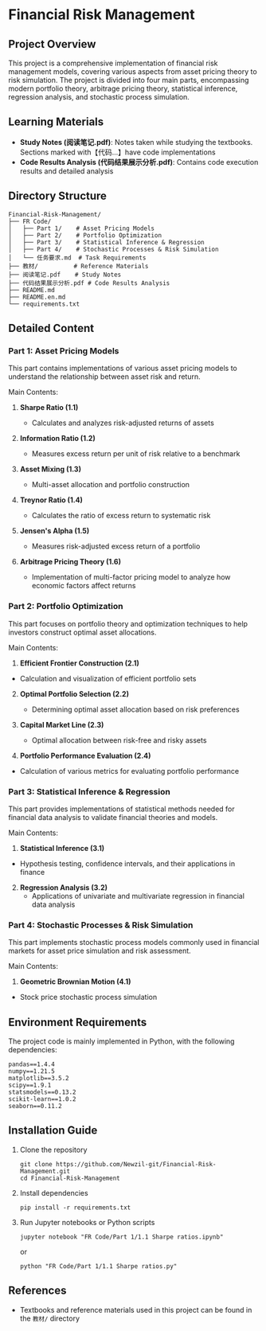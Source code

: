 # Financial Risk Management

## Project Overview

This project is a comprehensive implementation of financial risk management models, covering various aspects from asset pricing theory to risk simulation. The project is divided into four main parts, encompassing modern portfolio theory, arbitrage pricing theory, statistical inference, regression analysis, and stochastic process simulation.

## Learning Materials

- **Study Notes (阅读笔记.pdf)**: Notes taken while studying the textbooks. Sections marked with【代码...】have code implementations
- **Code Results Analysis (代码结果展示分析.pdf)**: Contains code execution results and detailed analysis

## Directory Structure

```
Financial-Risk-Management/
├── FR Code/
│   ├── Part 1/    # Asset Pricing Models
│   ├── Part 2/    # Portfolio Optimization
│   ├── Part 3/    # Statistical Inference & Regression
│   ├── Part 4/    # Stochastic Processes & Risk Simulation
│   └── 任务要求.md  # Task Requirements
├── 教材/          # Reference Materials
├── 阅读笔记.pdf    # Study Notes
├── 代码结果展示分析.pdf # Code Results Analysis
├── README.md
├── README.en.md
└── requirements.txt
```

## Detailed Content

### Part 1: Asset Pricing Models

This part contains implementations of various asset pricing models to understand the relationship between asset risk and return.

 Main Contents:

1. **Sharpe Ratio (1.1)**
   - Calculates and analyzes risk-adjusted returns of assets
   
2. **Information Ratio (1.2)**
   - Measures excess return per unit of risk relative to a benchmark
   
3. **Asset Mixing (1.3)**
   - Multi-asset allocation and portfolio construction
   
4. **Treynor Ratio (1.4)**
   - Calculates the ratio of excess return to systematic risk
   
5. **Jensen's Alpha (1.5)**
   - Measures risk-adjusted excess return of a portfolio
   
6. **Arbitrage Pricing Theory (1.6)**
   - Implementation of multi-factor pricing model to analyze how economic factors affect returns

### Part 2:  Portfolio Optimization

This part focuses on portfolio theory and optimization techniques to help investors construct optimal asset allocations.

Main Contents:

1.  **Efficient Frontier Construction (2.1)**
   - Calculation and visualization of efficient portfolio sets
   
2. **Optimal Portfolio Selection (2.2)**
   - Determining optimal asset allocation based on risk preferences
   
3. **Capital Market Line (2.3)**
   - Optimal allocation between risk-free and risky assets
   
4.  **Portfolio Performance Evaluation (2.4)**
   - Calculation of various metrics for evaluating portfolio performance

### Part 3: Statistical Inference & Regression

This part provides implementations of statistical methods needed for financial data analysis to validate financial theories and models.

 Main Contents:

1.  **Statistical Inference (3.1)**
   - Hypothesis testing, confidence intervals, and their applications in finance
   
2. **Regression Analysis (3.2)**
   - Applications of univariate and multivariate regression in financial data analysis

### Part 4: Stochastic Processes & Risk Simulation

This part implements stochastic process models commonly used in financial markets for asset price simulation and risk assessment.

 Main Contents:

1.  **Geometric Brownian Motion (4.1)**
   - Stock price stochastic process simulation

## Environment Requirements

The project code is mainly implemented in Python, with the following dependencies:

```
pandas==1.4.4
numpy==1.21.5
matplotlib==3.5.2
scipy==1.9.1
statsmodels==0.13.2
scikit-learn==1.0.2
seaborn==0.11.2
```

## Installation Guide

1. Clone the repository
   ```
   git clone https://github.com/Newzil-git/Financial-Risk-Management.git
   cd Financial-Risk-Management
   ```

2. Install dependencies
   ```
   pip install -r requirements.txt
   ```

3. Run Jupyter notebooks or Python scripts
   ```
   jupyter notebook "FR Code/Part 1/1.1 Sharpe ratios.ipynb"
   ```
    or
   ```
   python "FR Code/Part 1/1.1 Sharpe ratios.py"
   ```

##  References

- Textbooks and reference materials used in this project can be found in the `教材/` directory
